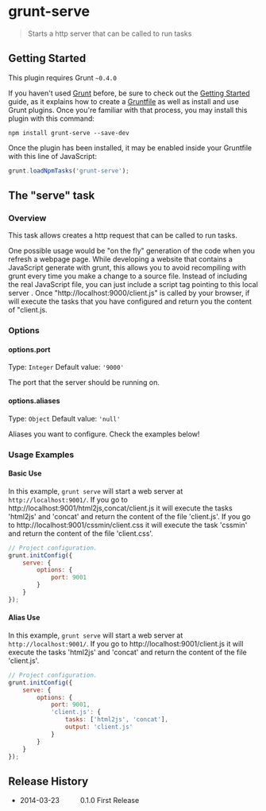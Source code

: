 # grunt-serve

> Starts a http server that can be called to run tasks

## Getting Started
This plugin requires Grunt `~0.4.0`

If you haven't used [Grunt](http://gruntjs.com/) before, be sure to check out the [Getting Started](http://gruntjs.com/getting-started) guide, as it explains how to create a [Gruntfile](http://gruntjs.com/sample-gruntfile) as well as install and use Grunt plugins. Once you're familiar with that process, you may install this plugin with this command:

```shell
npm install grunt-serve --save-dev
```

Once the plugin has been installed, it may be enabled inside your Gruntfile with this line of JavaScript:

```js
grunt.loadNpmTasks('grunt-serve');
```

## The "serve" task

### Overview

This task allows creates a http request that can be called to run tasks.

One possible usage would be "on the fly" generation of the code when you refresh a webpage page.
While developing a website that contains a JavaScript generate with grunt, this allows you to avoid recompiling with grunt every time you
make a change to a source file. Instead of including the real JavaScript file, you can just include a script tag pointing to this
local server <script src="http://localhost:9000/client.js"></script>. Once "http://localhost:9000/client.js" is called by your browser,
if will execute the tasks that you have configured and return you the content of "client.js.

### Options

#### options.port
Type: `Integer`
Default value: `'9000'`

The port that the server should be running on.

#### options.aliases
Type: `Object`
Default value: `'null'`

Aliases you want to configure. Check the examples below!

### Usage Examples

#### Basic Use

In this example, `grunt serve` will start a web server at `http://localhost:9001/`.
If you go to http://localhost:9001/html2js,concat/client.js it will execute the tasks 'html2js' and 'concat' and return the content of the file 'client.js'.
If you go to http://localhost:9001/cssmin/client.css it will execute the task 'cssmin' and return the content of the file 'client.css'.

```javascript
// Project configuration.
grunt.initConfig({
	serve: {
		options: {
			port: 9001
		}
	}
});
```

#### Alias Use

In this example, `grunt serve` will start a web server at `http://localhost:9001/`.
If you go to http://localhost:9001/client.js it will execute the tasks 'html2js' and 'concat' and return the content of the file 'client.js'.

```javascript
// Project configuration.
grunt.initConfig({
	serve: {
		options: {
			port: 9001,
			'client.js': {
				tasks: ['html2js', 'concat'],
				output: 'client.js'
			}
		}
	}
});
```

## Release History

 * 2014-03-23   0.1.0    First Release
